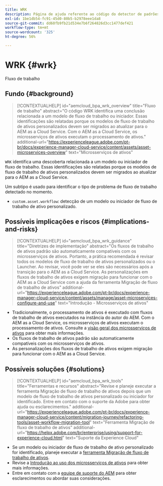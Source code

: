 ```yaml
---
title: WRK
description: Página de ajuda referente ao código do detector de padrões.
exl-id: 1be1db54-fc91-45d0-80b5-b2978eee1da8
source-git-commit: dd60fb9fb21d534e7b6f264826d3cc1477def421
workflow-type: tm+mt
source-wordcount: '325'
ht-degree: 56%

---
```


# WRK {#wrk}

Fluxo de trabalho

## Fundo {#background}

>[!CONTEXTUALHELP]
>id="aemcloud_bpa_wrk_overview"
>title="Fluxo de trabalho"
>abstract="O código WRK identifica uma conclusão relacionada a um modelo de fluxo de trabalho ou iniciador. Essas identificações são relatadas porque os modelos de fluxo de trabalho de ativos personalizados devem ser migrados ao atualizar para o AEM as a Cloud Service. Com o AEM as a Cloud Service, os microsserviços de ativos executam o processamento de ativos."
>additional-url="https://experienceleague.adobe.com/pt-br/docs/experience-manager-cloud-service/content/assets/asset-microservices-overview" text="Microsserviços de ativos"

`WRK` identifica uma descoberta relacionada a um modelo ou iniciador de fluxo de trabalho. Essas identificações são relatadas porque os modelos de fluxo de trabalho de ativos personalizados devem ser migrados ao atualizar para o AEM as a Cloud Service.

Um subtipo é usado para identificar o tipo de problema de fluxo de trabalho detectado no momento.

* `custom.asset.workflow`: detecção de um modelo ou iniciador de fluxo de trabalho de ativo personalizado.

## Possíveis implicações e riscos {#implications-and-risks}

>[!CONTEXTUALHELP]
>id="aemcloud_bpa_wrk_guidance"
>title="Diretrizes de implementação"
>abstract="Os fluxos de trabalho de ativos padrão são automaticamente compatíveis com os microsserviços de ativos. Portanto, a prática recomendada é revisar todos os modelos de fluxo de trabalho de ativos personalizados ou o Launcher. Ao revisar, você pode ver se eles são necessários após a transição para o AEM as a Cloud Service. As personalizações em fluxos de trabalho de ativos exigem migração para funcionar com o AEM as a Cloud Service com a ajuda da ferramenta Migração de fluxo de trabalho de ativos"
>additional-url="https://experienceleague.adobe.com/pt-br/docs/experience-manager-cloud-service/content/assets/manage/asset-microservices-configure-and-use" text="Introdução - Microsserviços de ativos"

* Tradicionalmente, o processamento de ativos é executado com fluxos de trabalho de ativos executados na instância do autor do AEM. Com o AEM as a Cloud Service, os microsserviços de ativos executam o processamento de ativos. Consulte a [visão geral dos microsserviços de ativos](https://experienceleague.adobe.com/pt-br/docs/experience-manager-cloud-service/content/assets/asset-microservices-overview) para obter mais informações.
* Os fluxos de trabalho de ativos padrão são automaticamente compatíveis com os microsserviços de ativos.
* As personalizações dos fluxos de trabalho de ativos exigem migração para funcionar com o AEM as a Cloud Service.

## Possíveis soluções {#solutions}

>[!CONTEXTUALHELP]
>id="aemcloud_bpa_wrk_tools"
>title="Ferramentas e recursos"
>abstract="Revise e planeje executar a ferramenta Migração de fluxo de trabalho de ativos depois que um modelo de fluxo de trabalho de ativos personalizado ou iniciador for identificado. Entre em contato com o suporte da Adobe para obter ajuda ou esclarecimentos."
>additional-url="https://experienceleague.adobe.com/pt-br/docs/experience-manager-cloud-service/content/migration-journey/refactoring-tools/asset-workflow-migration-tool" text="Ferramenta Migração de fluxo de trabalho de ativos"
>additional-url="https://helpx.adobe.com/br/enterprise/using/support-for-experience-cloud.html" text="Suporte da Experience Cloud"

* Se um modelo ou iniciador de fluxo de trabalho de ativo personalizado for identificado, planeje executar a [ferramenta Migração de fluxo de trabalho de ativos](https://experienceleague.adobe.com/pt-br/docs/experience-manager-cloud-service/content/migration-journey/refactoring-tools/asset-workflow-migration-tool).
* Revise a [Introdução ao uso dos microsserviços de ativos](https://experienceleague.adobe.com/pt-br/docs/experience-manager-cloud-service/content/assets/manage/asset-microservices-configure-and-use) para obter mais informações.
* Entre em contato com a [equipe de suporte do AEM](https://helpx.adobe.com/br/enterprise/using/support-for-experience-cloud.html) para obter esclarecimentos ou abordar suas considerações.
